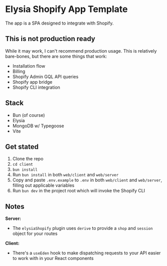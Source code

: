 # Elysia Shopify App Template

The app is a SPA designed to integrate with Shopify.

## This is not production ready

While it may work, I can't recommend production usage. This is relatively bare-bones, but there are some things that work:

- Installation flow
- Billing
- Shopify Admin GQL API queries
- Shopify app bridge
- Shopify CLI integration

## Stack

- Bun (of course)
- Elysia
- MongoDB w/ Typegoose
- Vite

## Get stated

1. Clone the repo
2. `cd client`
3. `bun install`
4. Run `bun install` in both `web/client` and `web/server`
5. Copy and paste `.env.example` to `.env` in both `web/client` and `web/server`, filling out applicable variables
6. Run `bun dev` in the project root which will invoke the Shopify CLI

## Notes

**Server:**

- The `elysiaShopify` plugin uses `derive` to provide a `shop` and `session` object for your routes

**Client:**

- There's a `useEden` hook to make dispatching requests to your API easier to work with in your React components